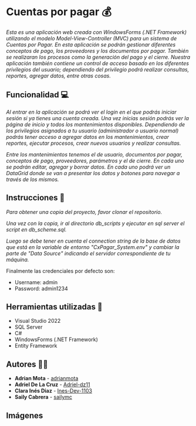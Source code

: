 # Cuentas por pagar 💰
_Esta es una aplicación web creada con WindowsForms (.NET Framework) utilizando el modelo Model-View-Controller (MVC) para un sistema de Cuentas por Pagar. En esta aplicación se podrán gestionar diferentes conceptos de pago, los proveedores y los documentos por pagar. También se realizaran los procesos como la generación del pago y el cierre. Nuestra aplicación también contiene un control de acceso basado en los diferentes privilegios del usuario; dependiendo del privilegio podrá realizar consultas, reportes, agregar datos, entre otras cosas._

## Funcionalidad 💻
_Al entrar en la aplicación se podrá ver el login en el que podrás iniciar sesión si ya tienes una cuenta creada. Una vez inicias sesión podrás ver la página de inicio y todos los mantenimientos disponibles. Dependiendo de los privilegios asignados a tu usuario (administrador o usuario normal) podrás tener acceso a agregar datos en los mantenimientos, crear reportes, ejecutar procesos, crear nuevos usuarios y realizar consultas._

_Entre los mantenimientos tenemos el de usuario, documentos por pagar, conceptos de pago, proveedores, parámetros y el de cierre. En cada uno se podrán editar, agregar y borrar datos. En cada uno podrá ver un DataGrid donde se van a presentar los datos y botones para navegar a través de los mismos._

## Instrucciones 📝
_Para obtener una copia del proyecto, favor clonar el repositorio._

_Una vez con la copia, ir al directorio db_scripts y ejecutar en sql server el script en db_scheme.sql._

_Luego se debe tener en cuenta el connection string de la base de datos que está en la variable de entorno "CxPagar_System\.env" y cambiar la parte de "Data Source" indicando el servidor correspondiente de tu máquina._

Finalmente las credenciales por defecto son:
- Username: admin
- Password: admin1234

## Herramientas utilizadas 🔧
* Visual Studio 2022
* SQL Server
* C#
* WindowsForms (.NET Framework)
* Entity Framework

## Autores 👨‍💻
* **Adrian Mota** - [adrianmota](https://github.com/adrianmota)
* **Adriel De La Cruz** - [Adriel-dz11](https://github.com/Adriel-dz11)
* **Clara Inés Diaz** - [Ines-Dev-1103](https://github.com/Ines-Dev-1103)
*  **Saily Cabrera** - [sailymc](https://gist.github.com/sailymc)

## Imágenes
